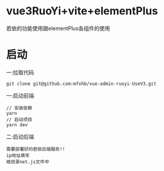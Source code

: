 # vue3RuoYi+vite+elementPlus
若依的功能使用跟elementPlus各组件的使用

# 启动

一:拉取代码
```shell
git clone git@github.com:mfxhb/vue-admin-ruoyi-UseV3.git
```

一:启动前端

```
// 安装依赖
yarn
// 启动项目
yarn dev
```

二:启动后端
```
需要部署好的若依后端服务!!
ip地址填写
根目录net.js文件中
```
